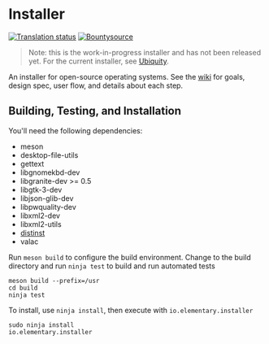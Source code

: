 # Installer
[![Translation status](https://l10n.elementary.io/widgets/installer/-/svg-badge.svg)](https://l10n.elementary.io/projects/installer/?utm_source=widget)
[![Bountysource](https://www.bountysource.com/badge/tracker?tracker_id=46189108)](https://www.bountysource.com/trackers/46189108-elementary-pantheon-installer)

> Note: this is the work-in-progress installer and has not been released yet. For the current installer, see [Ubiquity](https://wiki.ubuntu.com/Ubiquity).

An installer for open-source operating systems. See the [wiki](https://github.com/elementary/installer/wiki) for goals, design spec, user flow, and details about each step.

## Building, Testing, and Installation

You'll need the following dependencies:

 - meson
 - desktop-file-utils
 - gettext
 - libgnomekbd-dev
 - libgranite-dev >= 0.5
 - libgtk-3-dev
 - libjson-glib-dev
 - libpwquality-dev
 - libxml2-dev
 - libxml2-utils
 - [distinst](https://github.com/system76/distinst/)
 - valac

Run `meson build` to configure the build environment. Change to the build directory and run `ninja test` to build and run automated tests

    meson build --prefix=/usr
    cd build
    ninja test

To install, use `ninja install`, then execute with `io.elementary.installer`

    sudo ninja install
    io.elementary.installer
